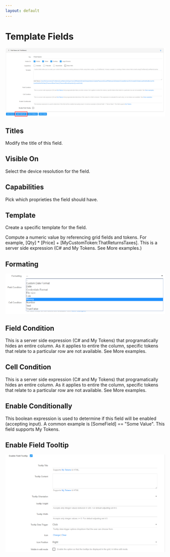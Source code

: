 ```yaml
---
layout: default
---
```


# Template Fields

![add-template](\action-grid\fields\assets\add-template.png)

## Titles

Modify the title of this field.

## Visible On

Select the device resolution for the field.

## Capabilities

Pick which proprieties the field should have.

## Template

Create a specific template for the field.

Compute a numeric value by referencing grid fields and tokens. For example, [Qty] * [Price] + [MyCustomToken:ThatReturnsTaxes].
This is a server side expression (C# and My Tokens. See More examples.)

## Formating

![formatting](\action-grid\fields\assets\formatting.png)

## Field Condition

This is a server side expression (C# and My Tokens) that programatically hides an entire column. As it applies to entire the column, specific tokens that relate to a particular row are not available. See More examples.

## Cell Condition

This is a server side expression (C# and My Tokens) that programatically hides an entire column. As it applies to entire the column, specific tokens that relate to a particular row are not available. See More examples.

## Enable Conditionally

This boolean expression is used to determine if this field will be enabled (accepting input). A common example is [SomeField] == "Some Value". This field supports My Tokens.

## Enable Field Tooltip

![tooltip](\action-grid\fields\assets\enable-tooltip.png)